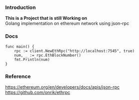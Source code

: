 ### Introduction
**This is a Project that is still Working on** <br />
Golang implementation on ethereum network using json-rpc 

### Docs
~~~
func main() {
	rpc := client.NewEthRpc("http://localhost:7545", true)
	num, _ := rpc.EthBlockNumber()
	fmt.Println(num)
}
~~~

### Reference
https://ethereum.org/en/developers/docs/apis/json-rpc <br />
https://github.com/onrik/ethrpc
